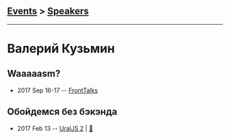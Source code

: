 ## [Events](../README.md) > [Speakers](../speakers.md)
---

# Валерий Кузьмин

## Waaaaasm?
- 2017 Sep 16-17 -- [FrontTalks](https://events.yandex.ru/lib/talks/4851/)    
## Обойдемся без бэкэнда
- 2017 Feb 13 -- [UralJS 2](https://www.youtube.com/watch?v=JrLv1UY2NLE&index=3)  | [:notebook:](http://slides.com/malcoriel/sls-at-uraljs/)  
